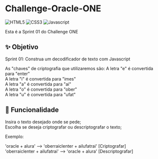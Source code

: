# Challenge-Oracle-ONE

![HTML5](https://img.shields.io/badge/-HTML5-orange) ![CSS3](https://img.shields.io/badge/-CSS3-blue) ![Javascript](https://img.shields.io/badge/JavaScript-JS-yellow)


Esta é a Sprint 01 do Challenge ONE

## ✨ Objetivo

Sprint 01: Construa um decodificador de texto com Javascript

As "chaves" de criptografia que utilizaremos são:
A letra "e" é convertida para "enter"<br>
A letra "i" é convertida para "imes"<br>
A letra "a" é convertida para "ai"<br>
A letra "o" é convertida para "ober"<br>
A letra "u" é convertida para "ufat"<br>

## 🚀 Funcionalidade

Insira o texto desejado onde se pede;<br>
Escolha se deseja criptografar ou descriptografar o texto;

Exemplo:

'oracle + alura' --> 'oberraiclenter + ailufatrai' [Criptografar]<br>
'oberraiclenter + ailufatrai' --> 'oracle + alura' [Descriptografar]<br>
